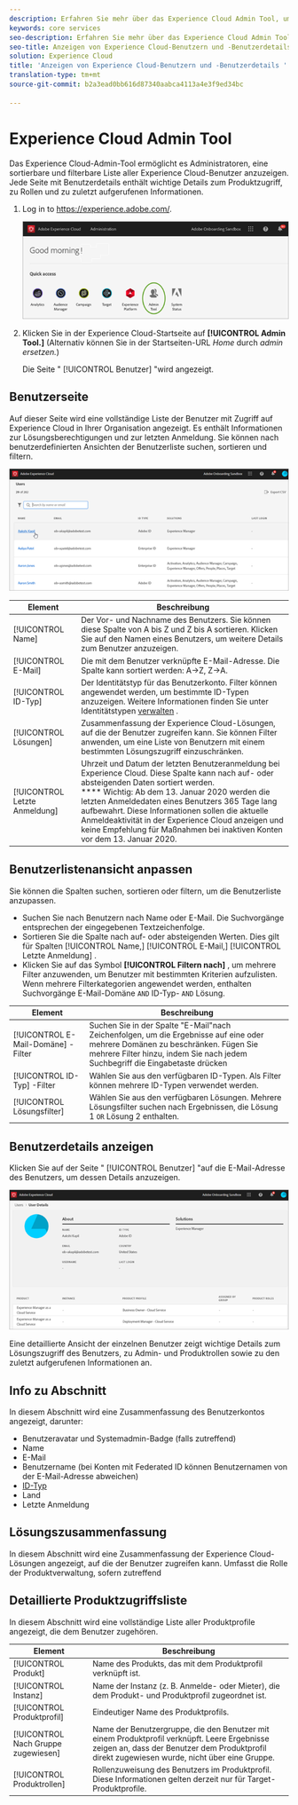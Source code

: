 ```yaml
---
description: Erfahren Sie mehr über das Experience Cloud Admin Tool, um eine sortierbare und filterbare Liste aller Experience Cloud-Benutzer anzuzeigen.
keywords: core services
seo-description: Erfahren Sie mehr über das Experience Cloud Admin Tool, um eine sortierbare und filterbare Liste aller Experience Cloud-Benutzer anzuzeigen.
seo-title: Anzeigen von Experience Cloud-Benutzern und -Benutzerdetails
solution: Experience Cloud
title: 'Anzeigen von Experience Cloud-Benutzern und -Benutzerdetails '
translation-type: tm+mt
source-git-commit: b2a3ead0bb616d87340aabca4113a4e3f9ed34bc

---
```



# Experience Cloud Admin Tool

Das Experience Cloud-Admin-Tool ermöglicht es Administratoren, eine sortierbare und filterbare Liste aller Experience Cloud-Benutzer anzuzeigen. Jede Seite mit Benutzerdetails enthält wichtige Details zum Produktzugriff, zu Rollen und zu zuletzt aufgerufenen Informationen.  

1. Log in to <https://experience.adobe.com/>.

   ![](assets/admin-tool.png)

1. Klicken Sie in der Experience Cloud-Startseite auf **[!UICONTROL Admin Tool.]** (Alternativ können Sie in der Startseiten-URL _Home_ durch _admin ersetzen._)

   Die Seite &quot; [!UICONTROL Benutzer] &quot;wird angezeigt.

## Benutzerseite

Auf dieser Seite wird eine vollständige Liste der Benutzer mit Zugriff auf Experience Cloud in Ihrer Organisation angezeigt. Es enthält Informationen zur Lösungsberechtigungen und zur letzten Anmeldung. Sie können nach benutzerdefinierten Ansichten der Benutzerliste suchen, sortieren und filtern.

![](assets/admin-tool-users.png)

| Element | Beschreibung |
|---|---|
| [!UICONTROL Name] | Der Vor- und Nachname des Benutzers. Sie können diese Spalte von A bis Z und Z bis A sortieren.  Klicken Sie auf den Namen eines Benutzers, um weitere Details zum Benutzer anzuzeigen. |
| [!UICONTROL E-Mail] | Die mit dem Benutzer verknüpfte E-Mail-Adresse. Die Spalte kann sortiert werden: A->Z, Z->A. |
| [!UICONTROL ID-Typ] | Der Identitätstyp für das Benutzerkonto. Filter können angewendet werden, um bestimmte ID-Typen anzuzeigen. Weitere Informationen finden Sie unter Identitätstypen [verwalten](https://helpx.adobe.com/enterprise/using/identity.html) . |
| [!UICONTROL Lösungen] | Zusammenfassung der Experience Cloud-Lösungen, auf die der Benutzer zugreifen kann. Sie können Filter anwenden, um eine Liste von Benutzern mit einem bestimmten Lösungszugriff einzuschränken. |
| [!UICONTROL Letzte Anmeldung] | Uhrzeit und Datum der letzten Benutzeranmeldung bei Experience Cloud. Diese Spalte kann nach auf- oder absteigenden Daten sortiert werden. <br> **** Wichtig: Ab dem 13. Januar 2020 werden die letzten Anmeldedaten eines Benutzers 365 Tage lang aufbewahrt. Diese Informationen sollen die aktuelle Anmeldeaktivität in der Experience Cloud anzeigen und keine Empfehlung für Maßnahmen bei inaktiven Konten vor dem 13. Januar 2020. |

## Benutzerlistenansicht anpassen

Sie können die Spalten suchen, sortieren oder filtern, um die Benutzerliste anzupassen.

* Suchen Sie nach Benutzern nach Name oder E-Mail. Die Suchvorgänge entsprechen der eingegebenen Textzeichenfolge.
* Sortieren Sie die Spalte nach auf- oder absteigenden Werten. Dies gilt für Spalten [!UICONTROL Name,] [!UICONTROL E-Mail,] [!UICONTROL Letzte Anmeldung] .
* Klicken Sie auf das Symbol **[!UICONTROL Filtern nach]** , um mehrere Filter anzuwenden, um Benutzer mit bestimmten Kriterien aufzulisten. Wenn mehrere Filterkategorien angewendet werden, enthalten Suchvorgänge E-Mail-Domäne `AND` ID-Typ- `AND` Lösung.

| Element | Beschreibung |
|---------|----------|
| [!UICONTROL E-Mail-Domäne] -Filter | Suchen Sie in der Spalte &quot;E-Mail&quot;nach Zeichenfolgen, um die Ergebnisse auf eine oder mehrere Domänen zu beschränken. Fügen Sie mehrere Filter hinzu, indem Sie nach jedem Suchbegriff die Eingabetaste drücken |
| [!UICONTROL ID-Typ] -Filter | Wählen Sie aus den verfügbaren ID-Typen. Als Filter können mehrere ID-Typen verwendet werden. |
| [!UICONTROL Lösungsfilter] | Wählen Sie aus den verfügbaren Lösungen. Mehrere Lösungsfilter suchen nach Ergebnissen, die Lösung 1 `OR` Lösung 2 enthalten. |

## Benutzerdetails anzeigen

Klicken Sie auf der Seite &quot; [!UICONTROL Benutzer] &quot;auf die E-Mail-Adresse des Benutzers, um dessen Details anzuzeigen.

![](assets/admin-tool-user-details.png)

Eine detaillierte Ansicht der einzelnen Benutzer zeigt wichtige Details zum Lösungszugriff des Benutzers, zu Admin- und Produktrollen sowie zu den zuletzt aufgerufenen Informationen an.

## Info zu Abschnitt

In diesem Abschnitt wird eine Zusammenfassung des Benutzerkontos angezeigt, darunter:

* Benutzeravatar und Systemadmin-Badge (falls zutreffend)
* Name
* E-Mail
* Benutzername (bei Konten mit Federated ID können Benutzernamen von der E-Mail-Adresse abweichen)
* [ID-Typ](https://helpx.adobe.com/enterprise/using/identity.html)
* Land
* Letzte Anmeldung

## Lösungszusammenfassung

In diesem Abschnitt wird eine Zusammenfassung der Experience Cloud-Lösungen angezeigt, auf die der Benutzer zugreifen kann. Umfasst die Rolle der Produktverwaltung, sofern zutreffend

## Detaillierte Produktzugriffsliste

In diesem Abschnitt wird eine vollständige Liste aller Produktprofile angezeigt, die dem Benutzer zugehören.

| Element | Beschreibung |
|---------|----------|
| [!UICONTROL Produkt] | Name des Produkts, das mit dem Produktprofil verknüpft ist. |
| [!UICONTROL Instanz] | Name der Instanz (z. B. Anmelde- oder Mieter), die dem Produkt- und Produktprofil zugeordnet ist. |
| [!UICONTROL Produktprofil] | Eindeutiger Name des Produktprofils. |
| [!UICONTROL Nach Gruppe zugewiesen] | Name der Benutzergruppe, die den Benutzer mit einem Produktprofil verknüpft. Leere Ergebnisse zeigen an, dass der Benutzer dem Produktprofil direkt zugewiesen wurde, nicht über eine Gruppe. |
| [!UICONTROL Produktrollen] | Rollenzuweisung des Benutzers im Produktprofil. Diese Informationen gelten derzeit nur für Target-Produktprofile. |
